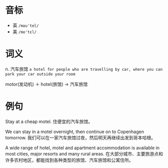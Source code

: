 # 音标

- 英 `/məu'tel/`
- 美 `/mo'tɛl/`

# 词义

n. 汽车旅馆
`a hotel for people who are travelling by car, where you can park your car outside your room`



motor(发动机) ＋ hotel(旅馆) → 汽车旅馆

# 例句

Stay at a cheap motel.
住便宜的汽车旅馆。

We can stay in a motel overnight, then continue on to Copenhagen tomorrow.
我们可以在一家汽车旅馆过夜，然后明天再继续出发到哥本哈根。

A wide range of hotel, motel and apartment accommodation is available in most cities, major resorts and many rural areas.
在大部分城市、主要旅游点和许多农村地区，都能找到各种类型的旅馆、汽车旅馆和公寓住所。


